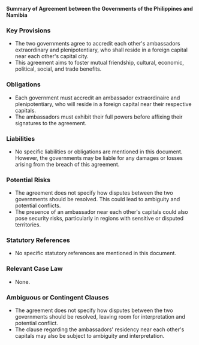 **Summary of Agreement between the Governments of the Philippines and Namibia**

### **Key Provisions**

*   The two governments agree to accredit each other's ambassadors extraordinary and plenipotentiary, who shall reside in a foreign capital near each other's capital city.
*   This agreement aims to foster mutual friendship, cultural, economic, political, social, and trade benefits.

### **Obligations**

*   Each government must accredit an ambassador extraordinaire and plenipotentiary, who will reside in a foreign capital near their respective capitals.
*   The ambassadors must exhibit their full powers before affixing their signatures to the agreement.

### **Liabilities**

*   No specific liabilities or obligations are mentioned in this document. However, the governments may be liable for any damages or losses arising from the breach of this agreement.

### **Potential Risks**

*   The agreement does not specify how disputes between the two governments should be resolved. This could lead to ambiguity and potential conflicts.
*   The presence of an ambassador near each other's capitals could also pose security risks, particularly in regions with sensitive or disputed territories.

### **Statutory References**

*   No specific statutory references are mentioned in this document.

### **Relevant Case Law**

*   None.

### **Ambiguous or Contingent Clauses**

*   The agreement does not specify how disputes between the two governments should be resolved, leaving room for interpretation and potential conflict.
*   The clause regarding the ambassadors' residency near each other's capitals may also be subject to ambiguity and interpretation.